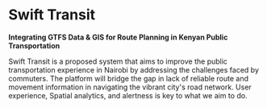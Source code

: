 # Swift Transit

**Integrating GTFS Data & GIS for Route Planning in Kenyan Public Transportation**

Swift Transit is a proposed system that aims to improve the public transportation experience in Nairobi by addressing the challenges faced by commuters. The platform will bridge the gap in lack of reliable route and movement information in navigating the vibrant city's road network. User experience, Spatial analytics, and alertness is key to what we aim to do.